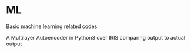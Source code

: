 # ML
Basic machine learning related codes

A Multilayer Autoencoder in Python3 over IRIS comparing output to actual output

